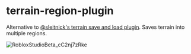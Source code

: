# terrain-region-plugin

Alternative to [@sleitnick's terrain save and load plugin](https://create.roblox.com/store/asset/148042198/Terrain-Save-and-Load). Saves terrain into multiple regions.

![RobloxStudioBeta_cC2nj7zRke](https://github.com/user-attachments/assets/f9c4bd6f-cf34-4643-a5fc-ca7e5b2e0d49)
